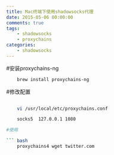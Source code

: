 ```yaml
---
title: Mac终端下使用shadowsocks代理
date: 2015-05-06 00:00:00
comments: true
tags:
    - shadowsocks
    - proxychains
categories:
    - shadowsocks
---
```


#安装proxychains-ng

``` bash
    brew install proxychains-ng
```

#修改配置

``` bash
    
    vi /usr/local/etc/proxychains.conf

    socks5 	127.0.0.1 1080

#使用

``` bash
    proxychains4 wget twitter.com
```
